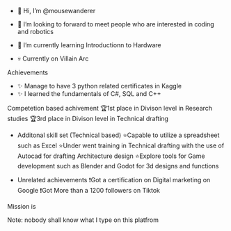 - 👋 Hi, I’m @mousewanderer
- 👀 I’m looking to forward to meet people who are interested in coding and robotics
- 🌱 I’m currently learning Introductionn to Hardware 


- 💀 Currently on Villain Arc



Achievements
- ✨ Manage to have 3 python related certificates in Kaggle
- ✨ I learned the fundamentals of C#, SQL and C++



Competetion based achivement
🏆1st place in Divison level in Research studies
🏆3rd place in Divison level in Technical drafting



+ Additonal skill set (Technical based)
⭐Capable to utilize a spreadsheet such as Excel
⭐Under went training in Technical drafting with the use of Autocad for drafting Architecture design
⭐Explore tools for Game development such as Blender and Godot for 3d designs and functions


 + Unrelated achievements
❗Got a certification on Digital marketing on Google 
❗Got More than a 1200 followers on Tiktok




Mission is 

 Note: nobody shall know what I type on this platfrom
<!---
mousewanderer/mousewanderer is a ✨ special ✨ repository because its `README.md` (this file) appears on your GitHub profile.
You can click the Preview link to take a look at your changes.
--->
